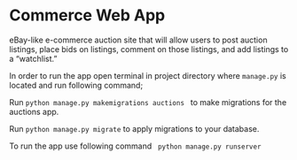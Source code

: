 # Commerce Web App
eBay-like e-commerce auction site that will allow users to post auction listings, place bids on listings, comment on those listings, and add listings to a “watchlist.”

In order to run the app open terminal in project directory where `manage.py` is located and run following command;

Run ```python manage.py makemigrations auctions ``` to make migrations for the auctions app.  

Run ```python manage.py migrate``` to apply migrations to your database.

To run the app use following command ``` python manage.py runserver```  
